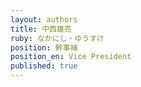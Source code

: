 ```yaml
---
layout: authors
title: 中西雄亮
ruby: なかにし・ゆうすけ
position: 幹事補
position_en: Vice President
published: true
---
```

